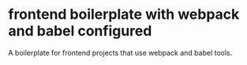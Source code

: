 # frontend boilerplate with webpack and babel configured
A boilerplate for frontend projects that use webpack and babel tools.
